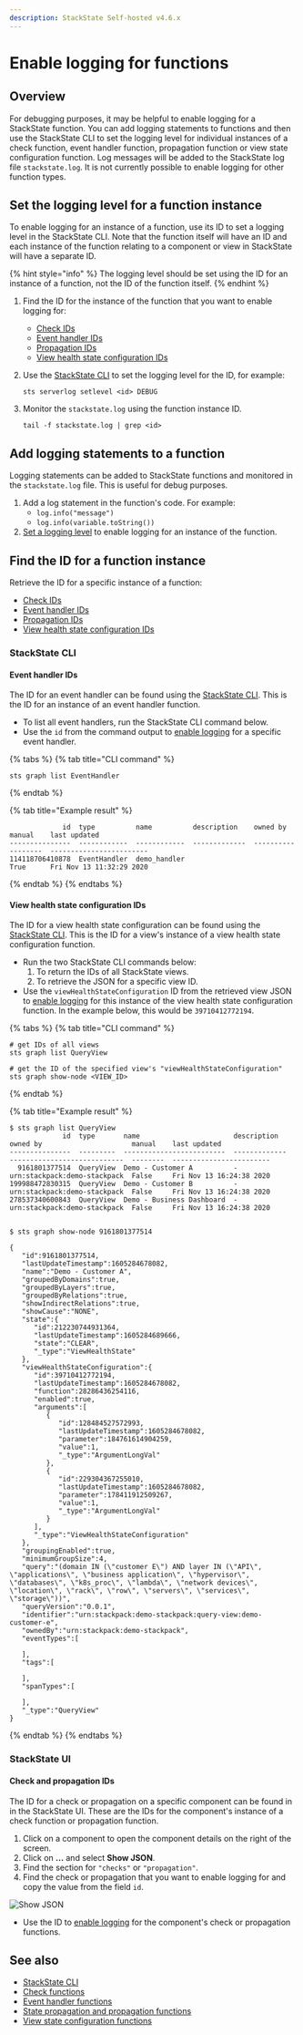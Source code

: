 ```yaml
---
description: StackState Self-hosted v4.6.x
---
```


# Enable logging for functions

## Overview

For debugging purposes, it may be helpful to enable logging for a StackState function. You can add logging statements to functions and then use the StackState CLI to set the logging level for individual instances of a check function, event handler function, propagation function or view state configuration function. Log messages will be added to the StackState log file `stackstate.log`. It is not currently possible to enable logging for other function types.

## Set the logging level for a function instance

To enable logging for an instance of a function, use its ID to set a logging level in the StackState CLI. Note that the function itself will have an ID and each instance of the function relating to a component or view in StackState will have a separate ID.

{% hint style="info" %}
The logging level should be set using the ID for an instance of a function, not the ID of the function itself.
{% endhint %}

1. Find the ID for the instance of the function that you want to enable logging for:
   * [Check IDs](enable-logging.md#check-and-propagation-ids)
   * [Event handler IDs](enable-logging.md#event-handler-ids)
   * [Propagation IDs](enable-logging.md#check-and-propagation-ids)
   * [View health state configuration IDs](enable-logging.md#view-health-state-configuration-ids)
2. Use the [StackState CLI](../../setup/cli-install.md) to set the logging level for the ID, for example:

   ```text
   sts serverlog setlevel <id> DEBUG
   ```

3. Monitor the `stackstate.log` using the function instance ID.

   ```text
   tail -f stackstate.log | grep <id>
   ```

## Add logging statements to a function

Logging statements can be added to StackState functions and monitored in the `stackstate.log` file. This is useful for debug purposes.

1. Add a log statement in the function's code. For example:
   * `log.info("message")`
   * `log.info(variable.toString())`
2. [Set a logging level](enable-logging.md#set-the-logging-level-for-a-function-instance) to enable logging for an instance of the function.

## Find the ID for a function instance

Retrieve the ID for a specific instance of a function:

* [Check IDs](enable-logging.md#check-and-propagation-ids)
* [Event handler IDs](enable-logging.md#event-handler-ids)
* [Propagation IDs](enable-logging.md#check-and-propagation-ids)
* [View health state configuration IDs](enable-logging.md#view-health-state-configuration-ids)

### StackState CLI

#### Event handler IDs

The ID for an event handler can be found using the [StackState CLI](../../setup/cli-install.md). This is the ID for an instance of an event handler function.

* To list all event handlers, run the StackState CLI command below.
* Use the `id` from the command output to [enable logging](enable-logging.md#set-the-logging-level-for-a-function-instance) for a specific event handler.

{% tabs %}
{% tab title="CLI command" %}
```text
sts graph list EventHandler
```
{% endtab %}

{% tab title="Example result" %}
```text
             id  type          name          description    owned by    manual    last updated
---------------  ------------  ------------  -------------  ----------  --------  ------------------------
114118706410878  EventHandler  demo_handler                             True      Fri Nov 13 11:32:29 2020
```
{% endtab %}
{% endtabs %}

#### View health state configuration IDs

The ID for a view health state configuration can be found using the [StackState CLI](../../setup/cli-install.md). This is the ID for a view's instance of a view health state configuration function.

* Run the two StackState CLI commands below:
  1. To return the IDs of all StackState views.
  2. To retrieve the JSON for a specific view ID.
* Use the `viewHealthStateConfiguration` ID from the retrieved view JSON to [enable logging](enable-logging.md#set-the-logging-level-for-a-function-instance) for this instance of the view health state configuration function. In the example below, this would be `39710412772194`.

{% tabs %}
{% tab title="CLI command" %}
```text
# get IDs of all views
sts graph list QueryView

# get the ID of the specified view's "viewHealthStateConfiguration"
sts graph show-node <VIEW_ID>
```
{% endtab %}

{% tab title="Example result" %}
```text
$ sts graph list QueryView                           
             id  type       name                       description    owned by                      manual    last updated
---------------  ---------  -------------------------  -------------  ----------------------------  --------  ------------------------
  9161801377514  QueryView  Demo - Customer A          -              urn:stackpack:demo-stackpack  False     Fri Nov 13 16:24:38 2020
199988472830315  QueryView  Demo - Customer B          -              urn:stackpack:demo-stackpack  False     Fri Nov 13 16:24:38 2020
278537340600843  QueryView  Demo - Business Dashboard  -              urn:stackpack:demo-stackpack  False     Fri Nov 13 16:24:38 2020


$ sts graph show-node 9161801377514

{
   "id":9161801377514,
   "lastUpdateTimestamp":1605284678082,
   "name":"Demo - Customer A",
   "groupedByDomains":true,
   "groupedByLayers":true,
   "groupedByRelations":true,
   "showIndirectRelations":true,
   "showCause":"NONE",
   "state":{
      "id":212230744931364,
      "lastUpdateTimestamp":1605284689666,
      "state":"CLEAR",
      "_type":"ViewHealthState"
   },
   "viewHealthStateConfiguration":{
      "id":39710412772194,
      "lastUpdateTimestamp":1605284678082,
      "function":28286436254116,
      "enabled":true,
      "arguments":[
         {
            "id":128484527572993,
            "lastUpdateTimestamp":1605284678082,
            "parameter":184761614904259,
            "value":1,
            "_type":"ArgumentLongVal"
         },
         {
            "id":229304367255010,
            "lastUpdateTimestamp":1605284678082,
            "parameter":178411912509267,
            "value":1,
            "_type":"ArgumentLongVal"
         }
      ],
      "_type":"ViewHealthStateConfiguration"
   },
   "groupingEnabled":true,
   "minimumGroupSize":4,
   "query":"(domain IN (\"customer E\") AND layer IN (\"API\", \"applications\", \"business application\", \"hypervisor\", \"databases\", \"k8s_proc\", \"lambda\", \"network devices\", \"location\", \"rack\", \"row\", \"servers\", \"services\", \"storage\"))",
   "queryVersion":"0.0.1",
   "identifier":"urn:stackpack:demo-stackpack:query-view:demo-customer-e",
   "ownedBy":"urn:stackpack:demo-stackpack",
   "eventTypes":[

   ],
   "tags":[

   ],
   "spanTypes":[

   ],
   "_type":"QueryView"
}
```
{% endtab %}
{% endtabs %}

### StackState UI

#### Check and propagation IDs

The ID for a check or propagation on a specific component can be found in in the StackState UI. These are the IDs for the component's instance of a check function or propagation function.

1. Click on a component to open the component details on the right of the screen.
2. Click on **...** and select **Show JSON**.
3. Find the section for `"checks"` or `"propagation"`.
4. Find the check or propagation that you want to enable logging for and copy the value from the field `id`.

![Show JSON](../../.gitbook/assets/v46_show-json.png)

* Use the ID to [enable logging](enable-logging.md#set-the-logging-level-for-a-function-instance) for the component's check or propagation functions.

## See also

* [StackState CLI](../../setup/cli-install.md)
* [Check functions](../../develop/developer-guides/custom-functions/check-functions.md)
* [Event handler functions](../../develop/developer-guides/custom-functions/event-handler-functions.md)
* [State propagation and propagation functions](../../develop/developer-guides/custom-functions/propagation-functions.md)
* [View state configuration functions](../../develop/developer-guides/custom-functions/view-health-state-configuration-functions.md)

